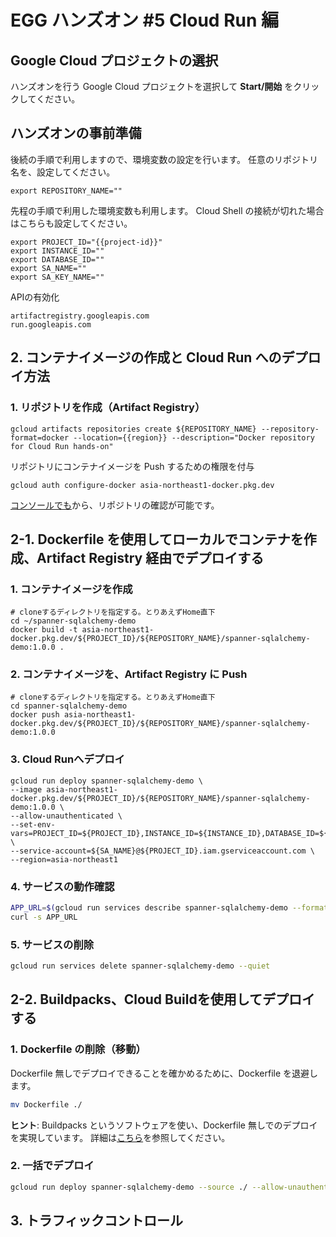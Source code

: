 # EGG ハンズオン #5 Cloud Run 編

## **Google Cloud プロジェクトの選択**

ハンズオンを行う Google Cloud プロジェクトを選択して **Start/開始** をクリックしてください。

<walkthrough-project-setup>
</walkthrough-project-setup>

<walkthrough-watcher-constant key="region" value="asia-northeast1"></walkthrough-watcher-constant>

## **ハンズオンの事前準備**
後続の手順で利用しますので、環境変数の設定を行います。
任意のリポジトリ名を、設定してください。
```shell
export REPOSITORY_NAME=""
```


先程の手順で利用した環境変数も利用します。
Cloud Shell の接続が切れた場合はこちらも設定してください。
```shell
export PROJECT_ID="{{project-id}}"
export INSTANCE_ID=""
export DATABASE_ID=""
export SA_NAME=""
export SA_KEY_NAME=""
```

APIの有効化
```shell
artifactregistry.googleapis.com
run.googleapis.com
```

## **2. コンテナイメージの作成と Cloud Run へのデプロイ方法**
### **1. リポジトリを作成（Artifact Registry）**

```shell
gcloud artifacts repositories create ${REPOSITORY_NAME} --repository-format=docker --location={{region}} --description="Docker repository for Cloud Run hands-on"
```

リポジトリにコンテナイメージを Push するための権限を付与
```shell
gcloud auth configure-docker asia-northeast1-docker.pkg.dev
```

[コンソールでも](https://console.cloud.google.com/artifacts)から、リポジトリの確認が可能です。

## **2-1. Dockerfile を使用してローカルでコンテナを作成、Artifact Registry 経由でデプロイする**

### **1. コンテナイメージを作成**

```shell
# cloneするディレクトリを指定する。とりあえずHome直下
cd ~/spanner-sqlalchemy-demo 
docker build -t asia-northeast1-docker.pkg.dev/${PROJECT_ID}/${REPOSITORY_NAME}/spanner-sqlalchemy-demo:1.0.0 .
```

### **2. コンテナイメージを、Artifact Registry に Push**
```shell
# cloneするディレクトリを指定する。とりあえずHome直下
cd spanner-sqlalchemy-demo 
docker push asia-northeast1-docker.pkg.dev/${PROJECT_ID}/${REPOSITORY_NAME}/spanner-sqlalchemy-demo:1.0.0
```

### **3. Cloud Runへデプロイ**
```shell
gcloud run deploy spanner-sqlalchemy-demo \
--image asia-northeast1-docker.pkg.dev/${PROJECT_ID}/${REPOSITORY_NAME}/spanner-sqlalchemy-demo:1.0.0 \
--allow-unauthenticated \
--set-env-vars=PROJECT_ID=${PROJECT_ID},INSTANCE_ID=${INSTANCE_ID},DATABASE_ID=${DATABASE_ID} \
--service-account=${SA_NAME}@${PROJECT_ID}.iam.gserviceaccount.com \
--region=asia-northeast1
```

### **4. サービスの動作確認**

```bash
APP_URL=$(gcloud run services describe spanner-sqlalchemy-demo --format json | jq -r '.status.address.url')
curl -s APP_URL
```

### **5. サービスの削除**

```bash
gcloud run services delete spanner-sqlalchemy-demo --quiet
```

## **2-2. Buildpacks、Cloud Buildを使用してデプロイする**

### **1. Dockerfile の削除（移動）**

Dockerfile 無しでデプロイできることを確かめるために、Dockerfile を退避します。

```bash
mv Dockerfile ./
```

**ヒント**: Buildpacks というソフトウェアを使い、Dockerfile 無しでのデプロイを実現しています。
詳細は[こちら](https://cloud.google.com/blog/ja/products/containers-kubernetes/google-cloud-now-supports-buildpacks)を参照してください。

### **2. 一括でデプロイ**

```bash
gcloud run deploy spanner-sqlalchemy-demo --source ./ --allow-unauthenticated
```

## **3. トラフィックコントロール**

